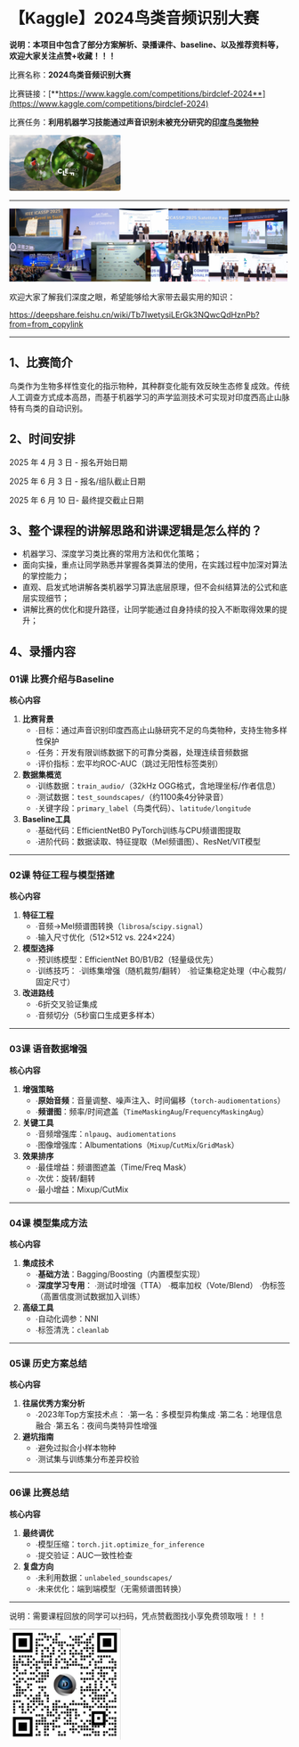 # 【Kaggle】**2024鸟类音频识别大赛**

**说明：本项目中包含了部分方案解析、录播课件、baseline、以及推荐资料等，欢迎大家关注点赞+收藏！！！**

比赛名称：**2024鸟类音频识别大赛**

比赛链接：[**https://www.kaggle.com/competitions/birdclef-2024**](https://www.kaggle.com/competitions/birdclef-2024)

比赛任务：**利用机器学习技能通过声音识别未被充分研究的**[**印度鸟类物种**](https://stateofindiasbirds.in/)

<img src="assets\CleanShot 2025-09-05 at 09.29.14@2x.png" style="width:200px;" />

---

<img src="assets/20250904_174246_5b2bcaaac91a0105f71ca56604b8dcb5.png" style="width:500px;" />

欢迎大家了解我们深度之眼，希望能够给大家带去最实用的知识：

https://deepshare.feishu.cn/wiki/Tb7IwetysiLErGk3NQwcQdHznPb?from=from_copylink

---

## 1、比赛简介

鸟类作为生物多样性变化的指示物种，其种群变化能有效反映生态修复成效。传统人工调查方式成本高昂，而基于机器学习的声学监测技术可实现对印度西高止山脉特有鸟类的自动识别。

## **2、时间安排**

2025 年 4 月  3 日 - 报名开始日期

2025 年 6 月  3 日 - 报名/组队截止日期

2025 年 6 月  10 日- 最终提交截止日期

## **3、整个课程的讲解思路和讲课逻辑是怎么样的？**

* 机器学习、深度学习类比赛的常用方法和优化策略；
* 面向实操，重点让同学熟悉并掌握各类算法的使用，在实践过程中加深对算法的掌控能力；
* 直观、启发式地讲解各类机器学习算法底层原理，但不会纠结算法的公式和底层实现细节；
* 讲解比赛的优化和提升路径，让同学能通过自身持续的投入不断取得效果的提升；

## 4、录播内容

### **01课 比赛介绍与Baseline**

**核心内容**

1. **比赛背景**
   - ∙目标：通过声音识别印度西高止山脉研究不足的鸟类物种，支持生物多样性保护
   - ∙任务：开发有限训练数据下的可靠分类器，处理连续音频数据
   - ∙评价指标：宏平均ROC-AUC（跳过无阳性标签类别）
2. **数据集概览**
   - ∙训练数据：`train_audio/`（32kHz OGG格式，含地理坐标/作者信息）
   - ∙测试数据：`test_soundscapes/`（约1100条4分钟录音）
   - ∙关键字段：`primary_label`（鸟类代码）、`latitude/longitude`
3. **Baseline工具**
   - ∙基础代码：EfficientNetB0 PyTorch训练与CPU频谱图提取
   - ∙进阶代码：数据读取、特征提取（Mel频谱图）、ResNet/VIT模型

------

### **02课 特征工程与模型搭建**

**核心内容**

1. **特征工程**
   - ∙音频→Mel频谱图转换（`librosa`/`scipy.signal`）
   - ∙输入尺寸优化（512×512 vs. 224×224）
2. **模型选择**
   - ∙预训练模型：EfficientNet B0/B1/B2（轻量级优先）
   - ∙训练技巧： ∙训练集增强（随机裁剪/翻转） ∙验证集稳定处理（中心裁剪/固定尺寸）
3. **改进路线**
   - ∙6折交叉验证集成
   - ∙音频切分（5秒窗口生成更多样本）

------

### **03课 语音数据增强**

**核心内容**

1. **增强策略**
   - ∙**原始音频**：音量调整、噪声注入、时间偏移（`torch-audiomentations`）
   - ∙**频谱图**：频率/时间遮盖（`TimeMaskingAug`/`FrequencyMaskingAug`）
2. **关键工具**
   - ∙音频增强库：`nlpaug`、`audiomentations`
   - ∙图像增强库：Albumentations（`Mixup`/`CutMix`/`GridMask`）
3. **效果排序**
   - ∙最佳增益：频谱图遮盖（Time/Freq Mask）
   - ∙次优：旋转/翻转
   - ∙最小增益：Mixup/CutMix

------

### **04课 模型集成方法**

**核心内容**

1. **集成技术**
   - ∙**基础方法**：Bagging/Boosting（内置模型实现）
   - ∙**深度学习专用**： ∙测试时增强（TTA） ∙概率加权（Vote/Blend） ∙伪标签（高置信度测试数据加入训练）
2. **高级工具**
   - ∙自动化调参：NNI
   - ∙标签清洗：`cleanlab`

------

### **05课 历史方案总结**

**核心内容**

1. **往届优秀方案分析**
   - ∙2023年Top方案技术点： ∙第一名：多模型异构集成 ∙第二名：地理信息融合 ∙第五名：夜间鸟类特异性增强
2. **避坑指南**
   - ∙避免过拟合小样本物种
   - ∙测试集与训练集分布差异校验

------

### **06课 比赛总结**

**核心内容**

1. **最终调优**
   - ∙模型压缩：`torch.jit.optimize_for_inference`
   - ∙提交验证：AUC一致性检查
2. **复盘方向**
   - ∙未利用数据：`unlabeled_soundscapes/`
   - ∙未来优化：端到端模型（无需频谱图转换）

---

说明：需要课程回放的同学可以扫码，凭点赞截图找小享免费领取哦！！！

<img src="assets/20250904_172853_image.png" style="width:200px;" />

